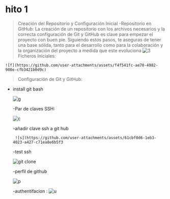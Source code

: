 # hito 1
  >Creación del Repositorio y Configuración Inicial
-Repositorio en GitHub: La creación de un repositorio con los archivos necesarios y la correcta configuración de Git y GitHub es clave para empezar el proyecto con buen pie. Siguiendo estos pasos, te aseguras de tener una base sólida, tanto para el desarrollo como para la colaboración y la organización del proyecto a medida que este evoluciona
    ![3](https://github.com/user-attachments/assets/922fd472-8485-4c78-bed1-5e683336cfe5)
>Ficheros Iniciales:

    ![f](https://github.com/user-attachments/assets/f4f541fc-ae70-4982-908e-cfb3421b0d9c)

>Configuración de Git y GitHub:
  - install git bash

    ![g](https://github.com/user-attachments/assets/03251443-71bd-4c3f-af62-79825b7cf55a)

    -Par de claves SSH:
    
     ![c](https://github.com/user-attachments/assets/eecc7577-b301-46b9-8160-557304efa707)


    -añadir clave ssh a git hub

         ![s](https://github.com/user-attachments/assets/61cbf0d6-1eb3-4023-a427-c71ea8e6b5f3

     -test ssh

    ![git clone](https://github.com/user-attachments/assets/f4739ae0-67d3-40df-b7bf-f3722b809bd8)


    -perfil de github

      ![p](https://github.com/user-attachments/assets/2d0f5968-e6a5-432e-b92c-2f813316c227)



     -authentifacion :
       ![u](https://github.com/user-attachments/assets/0865aa10-7eb4-4613-8946-67d044b84c49)

        
       
    

